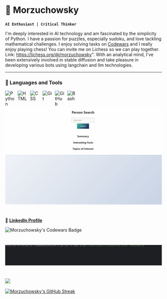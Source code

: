 # 🤖 Morzuchowsky

**`AI Enthusiast | Critical Thinker`**

I'm deeply interested in AI technology and am fascinated by the simplicity of Python. I have a passion for puzzles, especially sudoku, and love tackling mathematical challenges. I enjoy solving tasks on [Codewars](https://www.codewars.com/users/Morzuchowsky/badges/large) and I really enjoy playing chess! You can invite me on Lichess so we can play together. Link: https://lichess.org/@/morzuchowsky". With an analytical mind, I've been extensively involved in stable diffusion and take pleasure in developing various bots using langchain and llm technologies.

---

### 🧰 Languages and Tools

<img align="left" alt="Python" width="30px" style="padding-right:10px;" src="https://cdn.jsdelivr.net/gh/devicons/devicon/icons/python/python-plain.svg" />
<img align="left" alt="HTML" width="30px" style="padding-right:10px;" src="https://cdn.jsdelivr.net/gh/devicons/devicon/icons/html5/html5-plain.svg" />
<img align="left" alt="CSS" width="30px" style="padding-right:10px;" src="https://cdn.jsdelivr.net/gh/devicons/devicon/icons/css3/css3-plain.svg" />
<img align="left" alt="Git" width="30px" style="padding-right:10px;" src="https://cdn.jsdelivr.net/gh/devicons/devicon/icons/git/git-original.svg" />
<img align="left" alt="GitHub" width="30px" style="padding-right:10px;" src="https://cdn.jsdelivr.net/gh/devicons/devicon/icons/github/github-original.svg" />
<img align="left" alt="Bash" width="30px" style="padding-right:10px;" src="https://cdn.jsdelivr.net/gh/devicons/devicon/icons/bash/bash-original.svg" />

#

![](/assets/Bill_Gates.gif)

#

🔗 [**LinkedIn Profile**](https://www.linkedin.com/in/adam-chudak-morzuchowski-53226222a)

![Morzuchowsky's Codewars Badge](https://www.codewars.com/users/Morzuchowsky/badges/large)

#

![](/assets/Query_Bot.gif)

#

![](/assets/lichess.gif)

[![Morzuchowsky's GitHub Streak](https://streak-stats.demolab.com?user=morzuchowsky)](https://git.io/streak-stats)
